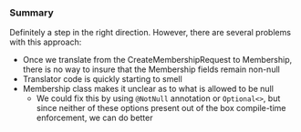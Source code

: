 ### Summary

Definitely a step in the right direction. However, there are several problems with this approach:

- Once we translate from the CreateMembershipRequest to Membership, there is no way to insure that the Membership fields
remain non-null
- Translator code is quickly starting to smell
- Membership class makes it unclear as to what is allowed to be null
  - We could fix this by using ```@NotNull``` annotation or ```Optional<>```, but since neither of these options present out of the box compile-time enforcement, we can do better